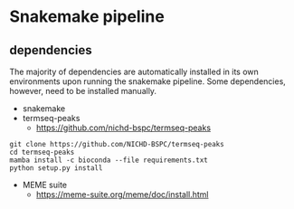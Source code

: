 # Snakemake pipeline
## dependencies
The majority of dependencies are automatically installed in its own environments upon running the snakemake pipeline. Some dependencies, however, need to be installed manually.
* snakemake
* termseq-peaks
  * https://github.com/nichd-bspc/termseq-peaks
```
git clone https://github.com/NICHD-BSPC/termseq-peaks
cd termseq-peaks
mamba install -c bioconda --file requirements.txt
python setup.py install
```
* MEME suite
  * https://meme-suite.org/meme/doc/install.html
